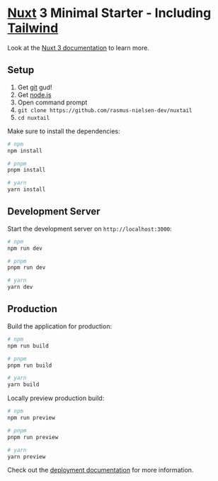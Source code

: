 # [Nuxt](https://nuxt.com/) 3 Minimal Starter - Including [Tailwind](https://tailwindcss.nuxtjs.org/)

Look at the [Nuxt 3 documentation](https://nuxt.com/docs/getting-started/introduction) to learn more.

## Setup
1. Get [git](https://github.com/git-for-windows/git/releases/download/v2.41.0.windows.3/Git-2.41.0.3-64-bit.exe) gud!
2. Get [node.js](https://nodejs.org/en/download/current)
3. Open command prompt
4. `git clone https://github.com/rasmus-nielsen-dev/nuxtail`
5. `cd nuxtail`

Make sure to install the dependencies:

```bash
# npm
npm install

# pnpm
pnpm install

# yarn
yarn install
```

## Development Server

Start the development server on `http://localhost:3000`:

```bash
# npm
npm run dev

# pnpm
pnpm run dev

# yarn
yarn dev
```

## Production

Build the application for production:

```bash
# npm
npm run build

# pnpm
pnpm run build

# yarn
yarn build
```

Locally preview production build:

```bash
# npm
npm run preview

# pnpm
pnpm run preview

# yarn
yarn preview
```

Check out the [deployment documentation](https://nuxt.com/docs/getting-started/deployment) for more information.
